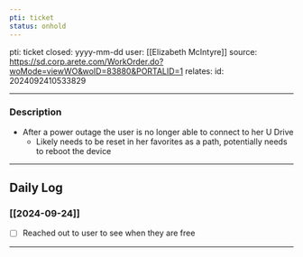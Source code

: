 ```yaml
---
pti: ticket
status: onhold
---
```

pti: ticket 
closed: yyyy-mm-dd
user: [[Elizabeth McIntyre]]
source: https://sd.corp.arete.com/WorkOrder.do?woMode=viewWO&woID=83880&PORTALID=1
relates: 
id: 2024092410533829

---
### Description
- After a power outage the user is no longer able to connect to her U Drive
	- Likely needs to be reset in her favorites as a path, potentially needs to reboot the device
---
## Daily Log
### [[2024-09-24]]
- [ ] Reached out to user to see when they are free
---




